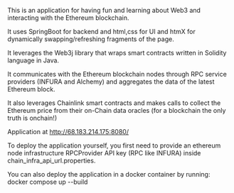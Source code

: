This is an application for having fun and learning about Web3 and interacting with the Ethereum blockchain.

It uses SpringBoot for backend and html,css for UI and htmX for dynamically swapping/refreshing fragments of the page.

It leverages the Web3j library that wraps smart contracts written in Solidity language in Java.

It communicates with the Ethereum blockchain nodes through RPC service providers (INFURA and Alchemy) and aggregates the data of the latest Ethereum block. 

It also leverages Chainlink smart contracts and makes calls to collect the Ethereum price from their on-Chain data oracles (for a blockchain the only truth is onchain!) 

Application at http://68.183.214.175:8080/

To deploy the application yourself, you first need to provide an ethereum node infrastructure RPCProvider API key (RPC like INFURA) inside chain_infra_api_url.properties.

You can also deploy the application in a docker container by running: docker compose up --build 
